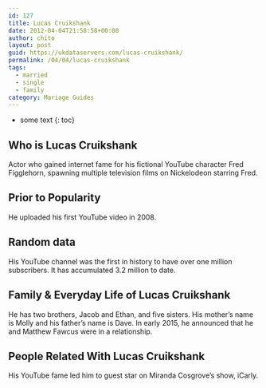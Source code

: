 ```yaml
---
id: 127
title: Lucas Cruikshank
date: 2012-04-04T21:58:58+00:00
author: chito
layout: post
guid: https://ukdataservers.com/lucas-cruikshank/
permalink: /04/04/lucas-cruikshank  
tags:
  - married
  - single
  - family
category: Mariage Guides
---
```


* some text
{: toc}


## Who is  Lucas Cruikshank
                  
                  
                  
Actor who gained internet fame for his fictional YouTube character Fred Figglehorn, spawning multiple television films on Nickelodeon starring Fred.
                  
                
                
                
## Prior to Popularity 
                  
                  
                  
He uploaded his first YouTube video in 2008.
                  
                
                
                
## Random data 
                  
                  
                  
His YouTube channel was the first in history to have over one million subscribers. It has accumulated 3.2 million to date. 
                  
                
                
                
## Family & Everyday Life of Lucas Cruikshank
                  
                  
                  
He has two brothers, Jacob and Ethan, and five sisters. His mother&#8217;s name is Molly and his father&#8217;s name is Dave. In early 2015, he announced that he and Matthew Fawcus were in a relationship.
                  
                
                
                
## People Related With  Lucas Cruikshank
                  
                  
                  
His YouTube fame led him to guest star on Miranda Cosgrove&#8217;s show, iCarly.
                  
                
              
            
          
          
          
    
    
  
